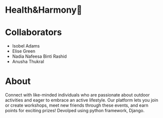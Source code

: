 # Health&Harmony🌄

# Collaborators
- Isobel Adams
- Elise Green
- Nadia Nafeesa Binti Rashid
- Anusha Thukral

# About

Connect with like-minded individuals who are passionate about outdoor activities and eager to embrace an active lifestyle. Our platform lets you join or create workshops, meet new friends through these events, and earn points for exciting prizes! Devolped using python framework, Django.
